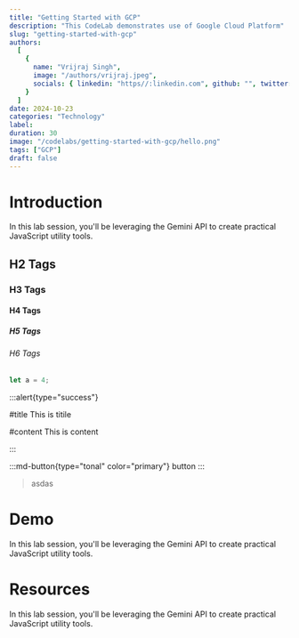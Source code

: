 ```yaml
---
title: "Getting Started with GCP"
description: "This CodeLab demonstrates use of Google Cloud Platform"
slug: "getting-started-with-gcp"
authors:
  [
    {
      name: "Vrijraj Singh",
      image: "/authors/vrijraj.jpeg",
      socials: { linkedin: "https//:linkedin.com", github: "", twitter: "" },
    }
  ]
date: 2024-10-23
categories: "Technology"
label:
duration: 30
image: "/codelabs/getting-started-with-gcp/hello.png"
tags: ["GCP"]
draft: false
---
```


# Introduction

In this lab session, you'll be leveraging the Gemini API to create practical JavaScript utility tools.
## H2 Tags
### H3 Tags
#### H4 Tags
##### H5 Tags
###### H6 Tags

```js
let a = 4;
```

:::alert{type="success"}

#title
This is titile

#content
This is content

:::

:::md-button{type="tonal" color="primary"}
button
:::


> asdas

# Demo

In this lab session, you'll be leveraging the Gemini API to create practical JavaScript utility tools.

# Resources

In this lab session, you'll be leveraging the Gemini API to create practical JavaScript utility tools.
